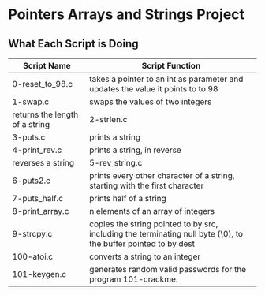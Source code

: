 # Pointers Arrays and Strings Project
## What Each Script is Doing

|Script Name       | Script Function     |
|----------------- |---------------------|
|0-reset_to_98.c|takes a pointer to an int as parameter and updates the value it points to to 98|
|1-swap.c|swaps the values of two integers|
|returns the length of a string|2-strlen.c|
|3-puts.c|prints a string|
|4-print_rev.c|prints a string, in reverse|
|reverses a string|5-rev_string.c|
|6-puts2.c|prints every other character of a string, starting with the first character|
|7-puts_half.c|prints half of a string|
|8-print_array.c|n elements of an array of integers|
|9-strcpy.c|copies the string pointed to by src, including the terminating null byte (\0), to the buffer pointed to by dest|
|100-atoi.c|converts a string to an integer|
|101-keygen.c|generates random valid passwords for the program 101-crackme.|

